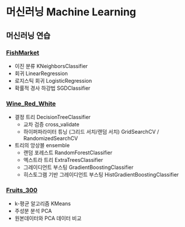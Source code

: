 # 머신러닝 Machine Learning

## 머신러닝 연습

### [FishMarket](https://github.com/Chanmi-K/Python/blob/main/ML/ML_FishMarket.ipynb)
* 이진 분류 KNeighborsClassifier
* 회귀 LinearRegression
* 로지스틱 회귀 LogisticRegression
* 확률적 경사 하강법 SGDClassifier

### [Wine_Red_White](https://github.com/Chanmi-K/Python/blob/main/ML/ML_Wine_red_white.ipynb)
* 결정 트리 DecisionTreeClassifier
	* 교차 검증 cross_validate
	* 하이퍼파라미터 튜닝 (그리드 서치/랜덤 서치) GridSearchCV / RandomizedSearchCV
* 트리의 앙상블 ensemble
	* 랜덤 포레스트 RandomForestClassifier
	* 엑스트라 트리 ExtraTreesClassifier
	* 그레이디언트 부스팅 GradientBoostingClassifier
	* 히스토그램 기반 그레이디언트 부스팅 HistGradientBoostingClassifier

### [Fruits_300](https://github.com/Chanmi-K/Python/blob/main/ML/ML_Fruits_300.ipynb)
* k-평균 알고리즘 KMeans
* 주성분 분석 PCA
* 원본데이터와 PCA 데이터 비교
